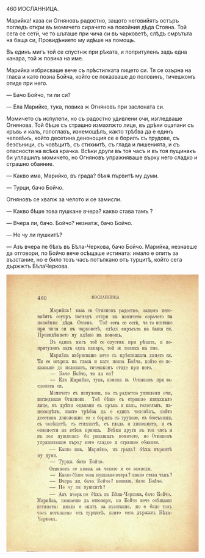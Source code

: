 ﻿460	ИОСЛАННИЦА.

Марийка! каза си Огняновъ радостно, защото неговийятъ остъръ погледъ откри въ момичето сирачето на покойния дѣда Стояна. Той сега се сетѝ, че то шъташе при чича си въ чарковетѣ, слѣдъ смрътьта на баща си, Провидѣнието му идѣше на помощь.

Въ единъ мигъ той се спустнж при рѣката, и попритуленъ задъ една канара, той ж повика на име.

Марийка избрисваше вече съ прѣстилката лицето си. Тя се озърна на гласа и като позна Бойча, който се показваше до половинъ, тичешкомъ отиде при него.

— Бачо Бойчо, ти ли си?

— Ела Марийке, тука, повика ж Огняновъ при заслоната си.

Момичето съ испулепи, но съ радостно удивлени очи, изгледваше Огнянова. Той бѣше съ страшно измахпжто лице, въ дрѣхи оцапани съ кръвь и каль, гологлавъ, изнемощѣлъ, както трѣбва да е единъ человѣкъ, който десетина денонощия се е борилъ съ трудове, съ безсъници, съ човѣцитѣ, съ стихиитѣ, съ глада и лишенията, и съ опасности на всѣка крачка. Всѣки други въ тоя часъ и въ тоя пущинакъ би уплашилъ момичето, но Огняновъ упражняваше върху него сладко и страшно обаяние.

— Какво има, Марийко, въ града? бѣхѫ първитѣ му думи.

— Турци, бачо Бойчо.

Огняновъ се хвапж за челото и се замисли.

— Какво бѣше това пушкане вчера? какво става тамъ ?

— Вчера ли, бачо. Бойчо? незнатж, бачо Бойчо.

— Не чу ли пушкитѣ?

— Азъ вчера пе бѣхъ въ Бѣла-Черкова, бачо Бойчо. Марийка, незнаеше да отговори, по Бойчо вече осѣщаше истината: имало е опитъ за възстание, но е било тозъ часъ потъпкано отъ турцитѣ, който сега държжтъ БѣлаЧеркова.

![original](images/513.jpg)

